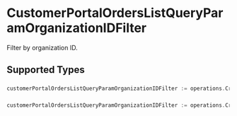 # CustomerPortalOrdersListQueryParamOrganizationIDFilter

Filter by organization ID.


## Supported Types

### 

```go
customerPortalOrdersListQueryParamOrganizationIDFilter := operations.CreateCustomerPortalOrdersListQueryParamOrganizationIDFilterStr(string{/* values here */})
```

### 

```go
customerPortalOrdersListQueryParamOrganizationIDFilter := operations.CreateCustomerPortalOrdersListQueryParamOrganizationIDFilterArrayOfStr([]string{/* values here */})
```

